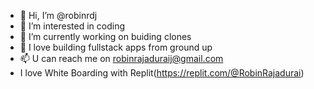 - 👋 Hi, I’m @robinrdj
- 👀 I’m interested in coding
- 🌱 I’m currently working on buiding clones
- 💞️ I love building fullstack apps from ground up 
- 📫 U can reach me on robinrajaduraij@gmail.com
- I love White Boarding with Replit(https://replit.com/@RobinRajadurai)

<!---
robinrdj/robinrdj is a ✨ special ✨ repository because its `README.md` (this file) appears on your GitHub profile.
You can click the Preview link to take a look at your changes.
--->
